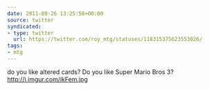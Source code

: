 ```yaml
---
date: 2011-09-26 13:25:58+00:00
source: twitter
syndicated:
- type: twitter
  url: https://twitter.com/roy_mtg/statuses/118315375623553026/
tags:
- mtg
---
```


do you like altered cards? Do you like Super Mario Bros 3? http://i.imgur.com/ikFem.jpg